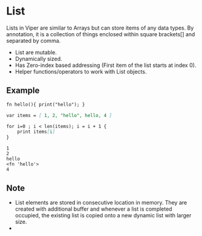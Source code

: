 # List <!-- {docsify-ignore-all} -->

Lists in Viper are similar to Arrays but can store items of any data types. By annotation, it is a collection of things enclosed within square brackets[] and separated by comma. 

- List are mutable.
- Dynamically sized.
- Has Zero-index based addressing (First item of the list starts at index 0).
- Helper functions/operators to work with List objects.

## Example

```list.md
fn hello(){ print("hello"); }

var items = [ 1, 2, "hello", hello, 4 ]

for i=0 ; i < len(items); i = i + 1 {
    print items[i]
}

```

```Output
1
2
hello
<fn 'hello'>
4
```

## Note

- List elements are stored in consecutive location in memory. They are created with additional buffer and whenever a list is completed occupied, the existing list is copied onto a new dynamic list with larger size.
- 
